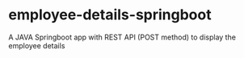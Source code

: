 # employee-details-springboot
A JAVA Springboot app with REST API (POST method) to display the employee details
